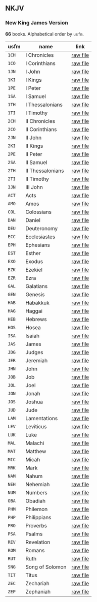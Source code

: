 ## NKJV

### New King James Version

**66** books. Alphabetical order by `usfm`.

| usfm | name | link |
| ---------- | ---------- | ---------- |
| `1CH` | I Chronicles | [raw file](https://mrk214.github.io/bible-data-en-eng/data/en___eng___eng/NKJV/1CH.json) |
| `1CO` | I Corinthians | [raw file](https://mrk214.github.io/bible-data-en-eng/data/en___eng___eng/NKJV/1CO.json) |
| `1JN` | I John | [raw file](https://mrk214.github.io/bible-data-en-eng/data/en___eng___eng/NKJV/1JN.json) |
| `1KI` | I Kings | [raw file](https://mrk214.github.io/bible-data-en-eng/data/en___eng___eng/NKJV/1KI.json) |
| `1PE` | I Peter | [raw file](https://mrk214.github.io/bible-data-en-eng/data/en___eng___eng/NKJV/1PE.json) |
| `1SA` | I Samuel | [raw file](https://mrk214.github.io/bible-data-en-eng/data/en___eng___eng/NKJV/1SA.json) |
| `1TH` | I Thessalonians | [raw file](https://mrk214.github.io/bible-data-en-eng/data/en___eng___eng/NKJV/1TH.json) |
| `1TI` | I Timothy | [raw file](https://mrk214.github.io/bible-data-en-eng/data/en___eng___eng/NKJV/1TI.json) |
| `2CH` | II Chronicles | [raw file](https://mrk214.github.io/bible-data-en-eng/data/en___eng___eng/NKJV/2CH.json) |
| `2CO` | II Corinthians | [raw file](https://mrk214.github.io/bible-data-en-eng/data/en___eng___eng/NKJV/2CO.json) |
| `2JN` | II John | [raw file](https://mrk214.github.io/bible-data-en-eng/data/en___eng___eng/NKJV/2JN.json) |
| `2KI` | II Kings | [raw file](https://mrk214.github.io/bible-data-en-eng/data/en___eng___eng/NKJV/2KI.json) |
| `2PE` | II Peter | [raw file](https://mrk214.github.io/bible-data-en-eng/data/en___eng___eng/NKJV/2PE.json) |
| `2SA` | II Samuel | [raw file](https://mrk214.github.io/bible-data-en-eng/data/en___eng___eng/NKJV/2SA.json) |
| `2TH` | II Thessalonians | [raw file](https://mrk214.github.io/bible-data-en-eng/data/en___eng___eng/NKJV/2TH.json) |
| `2TI` | II Timothy | [raw file](https://mrk214.github.io/bible-data-en-eng/data/en___eng___eng/NKJV/2TI.json) |
| `3JN` | III John | [raw file](https://mrk214.github.io/bible-data-en-eng/data/en___eng___eng/NKJV/3JN.json) |
| `ACT` | Acts | [raw file](https://mrk214.github.io/bible-data-en-eng/data/en___eng___eng/NKJV/ACT.json) |
| `AMO` | Amos | [raw file](https://mrk214.github.io/bible-data-en-eng/data/en___eng___eng/NKJV/AMO.json) |
| `COL` | Colossians | [raw file](https://mrk214.github.io/bible-data-en-eng/data/en___eng___eng/NKJV/COL.json) |
| `DAN` | Daniel | [raw file](https://mrk214.github.io/bible-data-en-eng/data/en___eng___eng/NKJV/DAN.json) |
| `DEU` | Deuteronomy | [raw file](https://mrk214.github.io/bible-data-en-eng/data/en___eng___eng/NKJV/DEU.json) |
| `ECC` | Ecclesiastes | [raw file](https://mrk214.github.io/bible-data-en-eng/data/en___eng___eng/NKJV/ECC.json) |
| `EPH` | Ephesians | [raw file](https://mrk214.github.io/bible-data-en-eng/data/en___eng___eng/NKJV/EPH.json) |
| `EST` | Esther | [raw file](https://mrk214.github.io/bible-data-en-eng/data/en___eng___eng/NKJV/EST.json) |
| `EXO` | Exodus | [raw file](https://mrk214.github.io/bible-data-en-eng/data/en___eng___eng/NKJV/EXO.json) |
| `EZK` | Ezekiel | [raw file](https://mrk214.github.io/bible-data-en-eng/data/en___eng___eng/NKJV/EZK.json) |
| `EZR` | Ezra | [raw file](https://mrk214.github.io/bible-data-en-eng/data/en___eng___eng/NKJV/EZR.json) |
| `GAL` | Galatians | [raw file](https://mrk214.github.io/bible-data-en-eng/data/en___eng___eng/NKJV/GAL.json) |
| `GEN` | Genesis | [raw file](https://mrk214.github.io/bible-data-en-eng/data/en___eng___eng/NKJV/GEN.json) |
| `HAB` | Habakkuk | [raw file](https://mrk214.github.io/bible-data-en-eng/data/en___eng___eng/NKJV/HAB.json) |
| `HAG` | Haggai | [raw file](https://mrk214.github.io/bible-data-en-eng/data/en___eng___eng/NKJV/HAG.json) |
| `HEB` | Hebrews | [raw file](https://mrk214.github.io/bible-data-en-eng/data/en___eng___eng/NKJV/HEB.json) |
| `HOS` | Hosea | [raw file](https://mrk214.github.io/bible-data-en-eng/data/en___eng___eng/NKJV/HOS.json) |
| `ISA` | Isaiah | [raw file](https://mrk214.github.io/bible-data-en-eng/data/en___eng___eng/NKJV/ISA.json) |
| `JAS` | James | [raw file](https://mrk214.github.io/bible-data-en-eng/data/en___eng___eng/NKJV/JAS.json) |
| `JDG` | Judges | [raw file](https://mrk214.github.io/bible-data-en-eng/data/en___eng___eng/NKJV/JDG.json) |
| `JER` | Jeremiah | [raw file](https://mrk214.github.io/bible-data-en-eng/data/en___eng___eng/NKJV/JER.json) |
| `JHN` | John | [raw file](https://mrk214.github.io/bible-data-en-eng/data/en___eng___eng/NKJV/JHN.json) |
| `JOB` | Job | [raw file](https://mrk214.github.io/bible-data-en-eng/data/en___eng___eng/NKJV/JOB.json) |
| `JOL` | Joel | [raw file](https://mrk214.github.io/bible-data-en-eng/data/en___eng___eng/NKJV/JOL.json) |
| `JON` | Jonah | [raw file](https://mrk214.github.io/bible-data-en-eng/data/en___eng___eng/NKJV/JON.json) |
| `JOS` | Joshua | [raw file](https://mrk214.github.io/bible-data-en-eng/data/en___eng___eng/NKJV/JOS.json) |
| `JUD` | Jude | [raw file](https://mrk214.github.io/bible-data-en-eng/data/en___eng___eng/NKJV/JUD.json) |
| `LAM` | Lamentations | [raw file](https://mrk214.github.io/bible-data-en-eng/data/en___eng___eng/NKJV/LAM.json) |
| `LEV` | Leviticus | [raw file](https://mrk214.github.io/bible-data-en-eng/data/en___eng___eng/NKJV/LEV.json) |
| `LUK` | Luke | [raw file](https://mrk214.github.io/bible-data-en-eng/data/en___eng___eng/NKJV/LUK.json) |
| `MAL` | Malachi | [raw file](https://mrk214.github.io/bible-data-en-eng/data/en___eng___eng/NKJV/MAL.json) |
| `MAT` | Matthew | [raw file](https://mrk214.github.io/bible-data-en-eng/data/en___eng___eng/NKJV/MAT.json) |
| `MIC` | Micah | [raw file](https://mrk214.github.io/bible-data-en-eng/data/en___eng___eng/NKJV/MIC.json) |
| `MRK` | Mark | [raw file](https://mrk214.github.io/bible-data-en-eng/data/en___eng___eng/NKJV/MRK.json) |
| `NAM` | Nahum | [raw file](https://mrk214.github.io/bible-data-en-eng/data/en___eng___eng/NKJV/NAM.json) |
| `NEH` | Nehemiah | [raw file](https://mrk214.github.io/bible-data-en-eng/data/en___eng___eng/NKJV/NEH.json) |
| `NUM` | Numbers | [raw file](https://mrk214.github.io/bible-data-en-eng/data/en___eng___eng/NKJV/NUM.json) |
| `OBA` | Obadiah | [raw file](https://mrk214.github.io/bible-data-en-eng/data/en___eng___eng/NKJV/OBA.json) |
| `PHM` | Philemon | [raw file](https://mrk214.github.io/bible-data-en-eng/data/en___eng___eng/NKJV/PHM.json) |
| `PHP` | Philippians | [raw file](https://mrk214.github.io/bible-data-en-eng/data/en___eng___eng/NKJV/PHP.json) |
| `PRO` | Proverbs | [raw file](https://mrk214.github.io/bible-data-en-eng/data/en___eng___eng/NKJV/PRO.json) |
| `PSA` | Psalms | [raw file](https://mrk214.github.io/bible-data-en-eng/data/en___eng___eng/NKJV/PSA.json) |
| `REV` | Revelation | [raw file](https://mrk214.github.io/bible-data-en-eng/data/en___eng___eng/NKJV/REV.json) |
| `ROM` | Romans | [raw file](https://mrk214.github.io/bible-data-en-eng/data/en___eng___eng/NKJV/ROM.json) |
| `RUT` | Ruth | [raw file](https://mrk214.github.io/bible-data-en-eng/data/en___eng___eng/NKJV/RUT.json) |
| `SNG` | Song of Solomon | [raw file](https://mrk214.github.io/bible-data-en-eng/data/en___eng___eng/NKJV/SNG.json) |
| `TIT` | Titus | [raw file](https://mrk214.github.io/bible-data-en-eng/data/en___eng___eng/NKJV/TIT.json) |
| `ZEC` | Zechariah | [raw file](https://mrk214.github.io/bible-data-en-eng/data/en___eng___eng/NKJV/ZEC.json) |
| `ZEP` | Zephaniah | [raw file](https://mrk214.github.io/bible-data-en-eng/data/en___eng___eng/NKJV/ZEP.json) |
